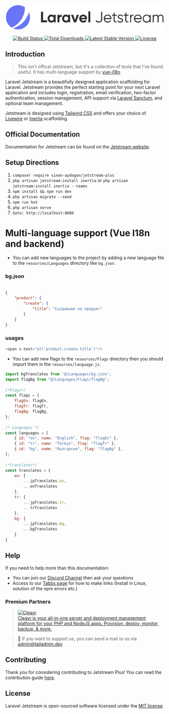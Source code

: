 <p align="center"><img src="/art/logo.svg" alt="Logo Laravel Jetstream"></p>

<p align="center">
    <a href="https://github.com/laravel/jetstream/actions">
        <img src="https://github.com/laravel/jetstream/workflows/tests/badge.svg" alt="Build Status">
    </a>
    <a href="https://packagist.org/packages/laravel/jetstream">
        <img src="https://img.shields.io/packagist/dt/laravel/jetstream" alt="Total Downloads">
    </a>
    <a href="https://packagist.org/packages/laravel/jetstream">
        <img src="https://img.shields.io/packagist/v/laravel/jetstream" alt="Latest Stable Version">
    </a>
    <a href="https://packagist.org/packages/laravel/jetstream">
        <img src="https://img.shields.io/packagist/l/laravel/jetstream" alt="License">
    </a>
</p>

## Introduction
> This isn't offical Jetstream, but it's a collection of tools that I've found useful. It has multi-language support by [vue-i18n](https://vue-i18n.intlify.dev/).

Laravel Jetstream is a beautifully designed application scaffolding for Laravel. Jetstream provides the perfect starting point for your next Laravel application and includes login, registration, email verification, two-factor authentication, session management, API support via [Laravel Sanctum](https://github.com/laravel/sanctum), and optional team management.

Jetstream is designed using [Tailwind CSS](https://tailwindcss.com) and offers your choice of [Livewire](https://jetstream.laravel.com/2.x/stacks/livewire.html) or [Inertia](https://jetstream.laravel.com/2.x/stacks/inertia.html) scaffolding.

## Official Documentation

Documentation for Jetstream can be found on the [Jetstream website](https://jetstream.laravel.com).

Setup Directions
------

1. ```composer require sinan-aydogan/jetstream-plus```
2. ```php artisan jetstream:install inertia``` or ```php artisan jetstream:install inertia --teams```
3. ```npm install && npm run dev```
4. ```php artisan migrate --seed```
5. ```npm run hot```
6. ```php artisan serve```
7. ```Goto: http://localhost:8000```

# Multi-language support (Vue I18n and backend)

- You can add new languages to the project by adding a new language file to the `resources/Languages` directory like `bg.json`.
### bg.json
```json

{
    "product": {
        "create": {
            "title": "Създаване на продукт"
        }
    }
}
```
### usages
```javascript
<span v-text="$t('product.create.title')"/>
```
- You can add new flags to the `resources/Flags` directory then you should import them in the `resources/language.js`.
```javascript
import bgTranslates from '@/Languages/bg.json';
import flagBg from "@/Languages/Flags/flagBg";

/*Flags*/
const flags = {
    flagEn: flagEn,
    flagTr: flagTr,
    flagBg: flagBg,
};

/* Languages */
const languages = [
    { id: "en", name: "English", flag: "flagEn" },
    { id: "tr", name: "Türkçe", flag: "flagTr" },
    { id: "bg", name: "български", flag: "flagBg" },
];

/*Translates*/
const translates = {
    en: {
        ...jpTranslates.en,
        ...enTranslates
    },
    tr: {
        ...jpTranslates.tr,
        ...trTranslates
    },
    bg: {
        ...jpTranslates.bg,
        ...bgTranslates
    }
}
```

## Help

If you need to help more than this documentation:
- You can join our [Discord Channel](https://discord.gg/TnjA2GqYmw) then ask your questions
- Access to our [Tabbs page](https://tailadmin.tabbs.co/) for how to make links (Install in Linux, solution of the npm errors etc.)

### Premium Partners

> <a href="https://cleavr.io/" target="_blank"><img src="https://v1.tailadmin.dev/img/misc/cleavr_io_07092021_07092022.jpg" style="width: 200px" alt="Cleavr"/><br>
Cleavr is your all-in-one server and deployment management platform for your PHP and NodeJS apps. Provision,
deploy, monitor, backup, & more.
</a>

> :metal: If you want to support us, you can send a mail to us via [admin@tailadmin.dev](mailto:admin@tailadmin.dev)

## Contributing

Thank you for considering contributing to Jetstream Plus! You can read the contribution guide [here](.github/CONTRIBUTING.md).

## License

Laravel Jetstream is open-sourced software licensed under the [MIT license](LICENSE.md).
